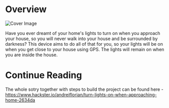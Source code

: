 # Overview
![Cover Image](https://hackster.imgix.net/uploads/attachments/468239/blob_YPjLsisq3N.blob?auto=compress%2Cformat&w=900&h=675&fit=min)

Have you ever dreamt of your home's lights to turn on when you approach your house, so you will never walk into your house and be surrounded by darkness? This device aims to do all of that for you, so your lights will be on when you get close to your house using GPS. The lights will remain on when you are inside the house.

# Continue Reading
The whole sotry together with steps to build the project can be found here - https://www.hackster.io/andreiflorian/turn-lights-on-when-approaching-home-2634da